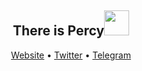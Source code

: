 <h2 align="center">There is Percy<img src="https://media.giphy.com/media/VgCDAzcKvsR6OM0uWg/giphy.gif" width="40"></h2>
<p align="center">
  <a href="https://kecrily.me">Website</a> •
  <a href="https://twitter.com/kecrily">Twitter</a> •
  <a href="https://t.me/kecrily">Telegram</a>
</p>
